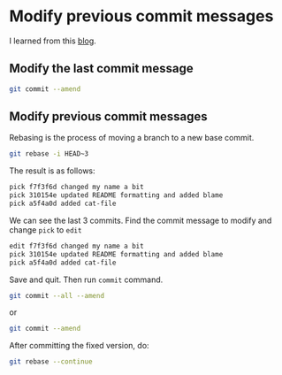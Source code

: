 # Modify previous commit messages

I learned from this [blog](https://git-scm.com/book/ko/v1/Git-%EB%8F%84%EA%B5%AC-%ED%9E%88%EC%8A%A4%ED%86%A0%EB%A6%AC-%EB%8B%A8%EC%9E%A5%ED%95%98%EA%B8%B0).

## Modify the last commit message

```bash
git commit --amend
```

## Modify previous commit messages

Rebasing is the process of moving a branch to a new base commit. 

```bash
git rebase -i HEAD~3
```

The result is as follows:

```bash
pick f7f3f6d changed my name a bit
pick 310154e updated README formatting and added blame
pick a5f4a0d added cat-file
```

We can see the last 3 commits. Find the commit message to modify and change `pick` to `edit`

```bash
edit f7f3f6d changed my name a bit
pick 310154e updated README formatting and added blame
pick a5f4a0d added cat-file
```

Save and quit. Then run `commit` command.

```bash
git commit --all --amend
```

or

```bash
git commit --amend
```

After committing the fixed version, do:

```bash
git rebase --continue
```

